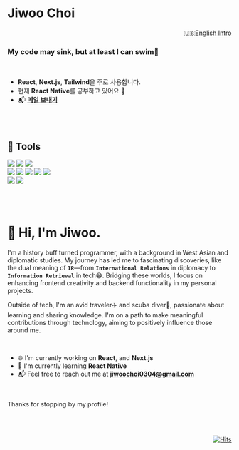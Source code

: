 # Jiwoo Choi

<p align="right">🇺🇸<a href="https://github.com/agnes0304#-hi-im-jiwoo">English Intro</a></p>

<h3>My code may sink, but at least I can swim🤿</h3>

</br>

- **React**, **Next.js**, **Tailwind**을 주로 사용합니다.
- 현재 **React Native**를 공부하고 있어요 🌱 
- 📬 **<a href='mailto:jiwoochoi0304@gmail.com'>메일 보내기</a>**

</br>
</br>

## 💼 Tools

<div>
<img src="https://img.shields.io/badge/JavaScript-F7DF1E?style=for-the-badge&logo=javascript&logoColor=white" />
<img src="https://img.shields.io/badge/TypeScript-007ACC?style=for-the-badge&logo=typescript&logoColor=white" />
<img src="https://img.shields.io/badge/Python-blue?style=for-the-badge&logo=python&logoColor=white" />
</div>
<div>
<img src="https://img.shields.io/badge/React-20232A?style=for-the-badge&logo=react&logoColor=61DAFB" />
<img src="https://img.shields.io/badge/next%20js-000000?style=for-the-badge&logo=nextdotjs&logoColor=white" />
<img src="https://img.shields.io/badge/Flask-000000?style=for-the-badge&logo=flask&logoColor=white" />
<img src="https://img.shields.io/badge/Tailwind_CSS-38B2AC?style=for-the-badge&logo=tailwind-css&logoColor=white" />
<img src="https://img.shields.io/badge/styled%20components-DB7093?style=for-the-badge&logo=styledcomponents&logoColor=white" />
</div>
<div>
<img src="https://img.shields.io/badge/MySQL-005C84?style=for-the-badge&logo=mysql&logoColor=white" />
<img src="https://img.shields.io/badge/PostgreSQL-316192?style=for-the-badge&logo=postgresql&logoColor=white" />
</div>

</br>
</br>
</br>




# 👋 Hi, I'm Jiwoo.

I'm a history buff turned programmer, with a background in West Asian and diplomatic studies. My journey has led me to fascinating discoveries, like the dual meaning of **`IR`**—from **`International Relations`** in diplomacy to **`Information Retrieval`** in tech😁. Bridging these worlds, I focus on enhancing frontend creativity and backend functionality in my personal projects.

Outside of tech, I'm an avid traveler✈️ and scuba diver🤿, passionate about learning and sharing knowledge. I'm on a path to make meaningful contributions through technology, aiming to positively influence those around me.

</br>

- 🌐 I'm currently working on **React**, and **Next.js**
- 🌱 I'm currently learning **React Native**
- 📬 Feel free to reach out me at **jiwoochoi0304@gmail.com**

</br>

Thanks for stopping by my profile!


</br></br>


<div align="right">


[![Hits](https://hits.seeyoufarm.com/api/count/incr/badge.svg?url=https%3A%2F%2Fgithub.com%2Fagnes0304&count_bg=%23AC84FF&title_bg=%233D3D3D&icon=&icon_color=%23E7E7E7&title=%F0%9F%96%90%F0%9F%8F%BB&edge_flat=true)](https://hits.seeyoufarm.com)
</div>

